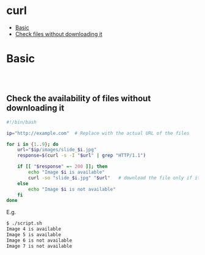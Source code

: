 # curl

- [Basic](#basic)
- [Check files without downloading it](#check-the-availability-of-files-without-downloading-it)

# Basic

### 
```sh

```

### 
```sh

```

## Check the availability of files without downloading it
```bash
#!/bin/bash

ip="http://example.com"  # Replace with the actual URL of the files

for i in {1..9}; do
    url="$ip/images/slide_$i.jpg"
    response=$(curl -s -I "$url" | grep "HTTP/1.1")

    if [[ "$response" =~ 200 ]]; then
        echo "Image $i is available"
        curl -so "slide_$i.jpg" "$url"   # download the file only if it's available
    else
        echo "Image $i is not available"
    fi
done
```

E.g.
```bash
$ ./script.sh   
Image 4 is available
Image 5 is available
Image 6 is not available
Image 7 is not available
```